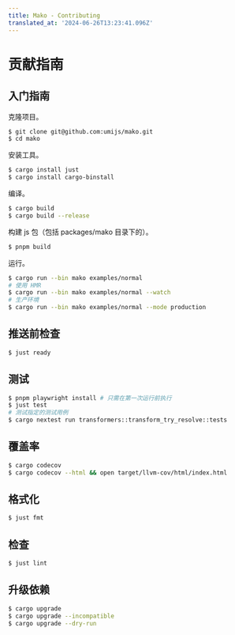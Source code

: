 ```yaml
---
title: Mako - Contributing
translated_at: '2024-06-26T13:23:41.096Z'
---
```


# 贡献指南

## 入门指南

克隆项目。

```bash
$ git clone git@github.com:umijs/mako.git
$ cd mako
```

安装工具。

```bash
$ cargo install just
$ cargo install cargo-binstall
```

编译。

```bash
$ cargo build
$ cargo build --release
```

构建 js 包（包括 packages/mako 目录下的）。

```bash
$ pnpm build
```

运行。

```bash
$ cargo run --bin mako examples/normal
# 使用 HMR
$ cargo run --bin mako examples/normal --watch
# 生产环境
$ cargo run --bin mako examples/normal --mode production
```

## 推送前检查

```bash
$ just ready
```

## 测试

```bash
$ pnpm playwright install # 只需在第一次运行前执行
$ just test
# 测试指定的测试用例
$ cargo nextest run transformers::transform_try_resolve::tests
```

## 覆盖率

```bash
$ cargo codecov
$ cargo codecov --html && open target/llvm-cov/html/index.html
```

## 格式化

```bash
$ just fmt
```

## 检查

```bash
$ just lint
```

## 升级依赖

```bash
$ cargo upgrade
$ cargo upgrade --incompatible
$ cargo upgrade --dry-run
```

